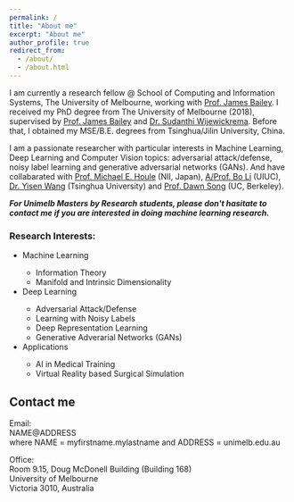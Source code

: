 ```yaml
---
permalink: /
title: "About me"
excerpt: "About me"
author_profile: true
redirect_from: 
  - /about/
  - /about.html
---
```

I am currently a research fellow @ School of Computing and Information Systems, The University of Melbourne, working with <a href="http://people.eng.unimelb.edu.au/baileyj/" target="_blank">Prof. James Bailey</a>. I received my PhD degree from The University of Melbourne (2018), supervised by <a href="http://people.eng.unimelb.edu.au/baileyj/" target="_blank">Prof. James Bailey</a> and <a href="https://scholar.google.com/citations?user=MjgOHPYAAAAJ&hl=en" target="_blank">Dr. Sudanthi Wijewickrema</a>. Before that, I obtained my MSE/B.E. degrees from Tsinghua/Jilin University, China.

I am a passionate researcher with particular interests in Machine Learning, Deep Learning and Computer Vision topics: adversarial attack/defense, noisy label learning and generative adversarial networks (GANs). And have collabarated with <a href="http://research.nii.ac.jp/~meh/" target="_blank">Prof. Michael E. Houle</a> (NII, Japan), <a href="http://www.crystal-boli.com/" target="_blank">A/Prof. Bo Li</a> (UIUC), <a href="https://www.cc.gatech.edu/~ywang3430/" target="_blank">Dr. Yisen Wang</a> (Tsinghua University) and <a href="https://people.eecs.berkeley.edu/~dawnsong/" target="_blank">Prof. Dawn Song</a> (UC, Berkeley).

**_For Unimelb Masters by Research students, please don't hasitate to contact me if you are interested in doing machine learning research._**

<h3> Research Interests: </h3>
<ul>
<li> Machine Learning </li>
    <ul>
        <li> Information Theory </li>
        <li> Manifold and Intrinsic Dimensionality </li>
    </ul>
<li> Deep Learning</li>
    <ul>
        <li> Adversarial Attack/Defense </li>
        <li> Learning with Noisy Labels </li>
        <li> Deep Representation Learning </li> 
        <li> Generative Adverarial Networks (GANs) </li>
    </ul>
<li> Applications </li>
    <ul>
        <li> AI in Medical Training </li>      
        <li> Virtual Reality based Surgical Simulation </li>  
    </ul>
</ul>

Contact me
------
Email:<br/>
 NAME@ADDRESS<br/>
 where NAME = myfirstname.mylastname and ADDRESS = unimelb.edu.au<br/>

Office:<br/>
Room 9.15, Doug McDonell Building (Building 168)<br/>
University of Melbourne<br/>
Victoria 3010, Australia<br/>
